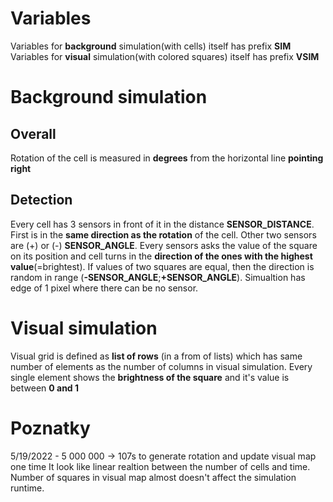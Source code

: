 # Variables
Variables for **background** simulation(with cells) itself has prefix __SIM__
Variables for **visual** simulation(with colored squares) itself has prefix __VSIM__

# Background simulation
## Overall
Rotation of the cell is measured in **degrees** from the horizontal line **pointing right**
## Detection
Every cell has 3 sensors in front of it in the distance __SENSOR_DISTANCE__. First is in the **same direction as the rotation** of the cell. Other two sensors are (+) or (-) __SENSOR_ANGLE__. Every sensors asks the value of the square on its position and cell turns in the **direction of the ones with the highest value**(=brightest). If values of two squares are equal, then the direction is random in range (__-SENSOR_ANGLE__;__+SENSOR_ANGLE__). Simualtion has edge of 1 pixel where there can be no sensor.

# Visual simulation
Visual grid is defined as **list of rows** (in a from of lists) which has same number of elements as the number of columns in visual simulation.
Every single element shows the **brightness of the square** and it's value is between __0 and 1__

# Poznatky
5/19/2022 - 5 000 000 → 107s to generate rotation and update visual map one time
It look like linear realtion between the number of cells and time. Number of squares in visual map almost doesn't affect the simulation runtime.